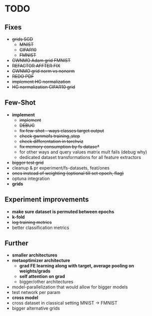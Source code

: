 # TODO

## Fixes
- ~~grids SGD~~
    - ~~MNIST~~
    - ~~CIFAR10~~
    - ~~FMNIST~~
- ~~GWNMO Adam grid FMNIST~~
- ~~REFACTOR AFFTER FIX~~
- ~~GWNMO grid norm vs nonorm~~
- ~~REDO PDF~~
- ~~implement HG normalization~~
- ~~HG normalization CIFAR10 grid~~

## Few-Shot
- **implement**
    - ~~implement~~
    - ~~DEBUG~~
    - ~~fix few-shot - ways classes target output~~
    - ~~check gwnmofs training_step~~
    - ~~check differentation in torchviz~~
    - ~~fix memory consumption by fs datase*~~
    - for other ways and query values matrix mult fails (debug why)
    - dedicated dataset transformations for all feature extractors
- ~~bigger test grid~~
- cleanup & pr experiment/fs-datasets, feat/ones
- ~~ones instead of weighting (optional till set epoch, flag)~~
- optuna integration
- **grids**

## Experiment improvements
- **make sure dataset is permuted between epochs**
- **k-fold**
- ~~log training metrics~~
- better classification metrics

## Further
- **smaller architectures**
- **metaoptimizer architecture**
    - **grad FE learning along with target, average pooling on weights/grads**
    - **self attention on grad**
    - bigger/other architectures
- model-parallelization that would allow for bigger models  
- test network per param
- **cross model**
- cross dataset in classical setting MNIST -> FMNIST
- bigger alternative grids
